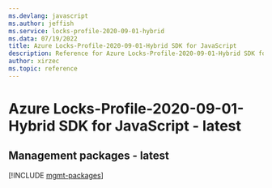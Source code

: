 ```yaml
---
ms.devlang: javascript
ms.author: jeffish
ms.service: locks-profile-2020-09-01-hybrid
ms.data: 07/19/2022
title: Azure Locks-Profile-2020-09-01-Hybrid SDK for JavaScript
description: Reference for Azure Locks-Profile-2020-09-01-Hybrid SDK for JavaScript
author: xirzec
ms.topic: reference
---
```

# Azure Locks-Profile-2020-09-01-Hybrid SDK for JavaScript - latest

## Management packages - latest
[!INCLUDE [mgmt-packages](locks-profile-2020-09-01-hybrid-mgmt-index.md)]
